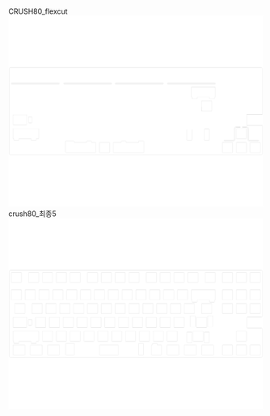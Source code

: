 <br/>CRUSH80_flexcut<br/>![image](./CRUSH80_flexcut.png)<br/>crush80_최종5<br/>![image](./crush80_최종5.png)